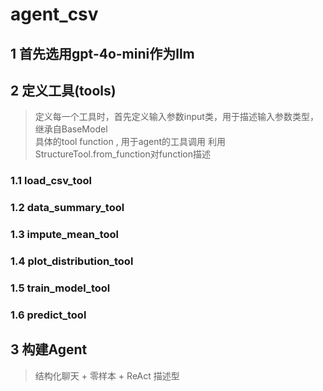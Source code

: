 # agent_csv
##  1 首先选用gpt-4o-mini作为llm  
##  2 定义工具(tools)  
>  定义每一个工具时，首先定义输入参数input类，用于描述输入参数类型，继承自BaseModel  
>  具体的tool function , 用于agent的工具调用
>  利用StructureTool.from_function对function描述
###  1.1 load_csv_tool     
###  1.2 data_summary_tool  
###  1.3 impute_mean_tool  
###  1.4 plot_distribution_tool  
###  1.5 train_model_tool  
###  1.6 predict_tool  
##  3 构建Agent  
> 结构化聊天 + 零样本 + ReAct 描述型 

